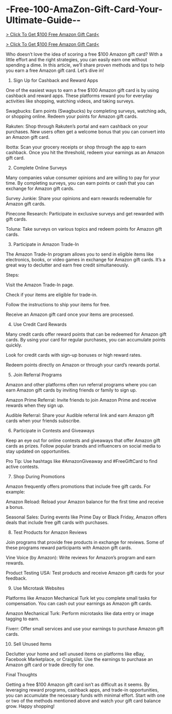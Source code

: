 # -Free-100-AmaZon-Gift-Card-Your-Ultimate-Guide--

[> Click To Get $100 Free Amazon Gift Card<](https://shorturl.at/ZujWh)

[> Click To Get $100 Free Amazon Gift Card<](https://shorturl.at/ZujWh)

Who doesn’t love the idea of scoring a free $100 Amazon gift card? With a little effort and the right strategies, you can easily earn one without spending a dime. In this article, we’ll share proven methods and tips to help you earn a free Amazon gift card. Let’s dive in!

1. Sign Up for Cashback and Reward Apps

One of the easiest ways to earn a free $100 Amazon gift card is by using cashback and reward apps. These platforms reward you for everyday activities like shopping, watching videos, and taking surveys.

Swagbucks: Earn points (Swagbucks) by completing surveys, watching ads, or shopping online. Redeem your points for Amazon gift cards.

Rakuten: Shop through Rakuten’s portal and earn cashback on your purchases. New users often get a welcome bonus that you can convert into an Amazon gift card.

Ibotta: Scan your grocery receipts or shop through the app to earn cashback. Once you hit the threshold, redeem your earnings as an Amazon gift card.

2. Complete Online Surveys

Many companies value consumer opinions and are willing to pay for your time. By completing surveys, you can earn points or cash that you can exchange for Amazon gift cards.

Survey Junkie: Share your opinions and earn rewards redeemable for Amazon gift cards.

Pinecone Research: Participate in exclusive surveys and get rewarded with gift cards.

Toluna: Take surveys on various topics and redeem points for Amazon gift cards.

3. Participate in Amazon Trade-In

The Amazon Trade-In program allows you to send in eligible items like electronics, books, or video games in exchange for Amazon gift cards. It’s a great way to declutter and earn free credit simultaneously.

Steps:

Visit the Amazon Trade-In page.

Check if your items are eligible for trade-in.

Follow the instructions to ship your items for free.

Receive an Amazon gift card once your items are processed.

4. Use Credit Card Rewards

Many credit cards offer reward points that can be redeemed for Amazon gift cards. By using your card for regular purchases, you can accumulate points quickly.

Look for credit cards with sign-up bonuses or high reward rates.

Redeem points directly on Amazon or through your card’s rewards portal.

5. Join Referral Programs

Amazon and other platforms often run referral programs where you can earn Amazon gift cards by inviting friends or family to sign up.

Amazon Prime Referral: Invite friends to join Amazon Prime and receive rewards when they sign up.

Audible Referral: Share your Audible referral link and earn Amazon gift cards when your friends subscribe.

6. Participate in Contests and Giveaways

Keep an eye out for online contests and giveaways that offer Amazon gift cards as prizes. Follow popular brands and influencers on social media to stay updated on opportunities.

Pro Tip: Use hashtags like #AmazonGiveaway and #FreeGiftCard to find active contests.

7. Shop During Promotions

Amazon frequently offers promotions that include free gift cards. For example:

Amazon Reload: Reload your Amazon balance for the first time and receive a bonus.

Seasonal Sales: During events like Prime Day or Black Friday, Amazon offers deals that include free gift cards with purchases.

8. Test Products for Amazon Reviews

Join programs that provide free products in exchange for reviews. Some of these programs reward participants with Amazon gift cards.

Vine Voice (by Amazon): Write reviews for Amazon’s program and earn rewards.

Product Testing USA: Test products and receive Amazon gift cards for your feedback.

9. Use Microtask Websites

Platforms like Amazon Mechanical Turk let you complete small tasks for compensation. You can cash out your earnings as Amazon gift cards.

Amazon Mechanical Turk: Perform microtasks like data entry or image tagging to earn.

Fiverr: Offer small services and use your earnings to purchase Amazon gift cards.

10. Sell Unused Items

Declutter your home and sell unused items on platforms like eBay, Facebook Marketplace, or Craigslist. Use the earnings to purchase an Amazon gift card or trade directly for one.

Final Thoughts

Getting a free $100 Amazon gift card isn’t as difficult as it seems. By leveraging reward programs, cashback apps, and trade-in opportunities, you can accumulate the necessary funds with minimal effort. Start with one or two of the methods mentioned above and watch your gift card balance grow. Happy shopping!

